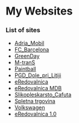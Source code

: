 # My Websites


### List of sites

* <a href="./Adria_Mobil/">Adria_Mobil</a>
* <a href="./FC_Barcelona/">FC_Barcelona</a>
* <a href="./GreenDay/">GreenDay</a>
* <a href="./M-tranS/">M-tranS</a>
* <a href="./Paintball/">Paintball</a>
* <a href="./PGD_Dole_pri_Litiji/">PGD_Dole_pri_Litiji</a>
* <a href="./seminarska_eredovalnica/seminarska_nsa_mojaredovalnica_hrovatic/">eRedovalnica</a>
* <a href="./seminarska_eredovalnica_pecjak/">eRedovalnica MDB</a>
* <a href="./Slikopleskarsto_Cafuta_original">Slikopleskarsto_Cafuta</a>
* <a href="./spletna_trgovina/">Spletna trgovina</a>
* <a href="./Volkswagen/">Volkswagen</a>
* <a href="./zonta_nsa/">eRedovalnica 1.0</a>
